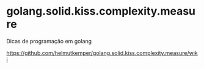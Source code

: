 # golang.solid.kiss.complexity.measure
Dicas de programação em golang

https://github.com/helmutkemper/golang.solid.kiss.complexity.measure/wiki
